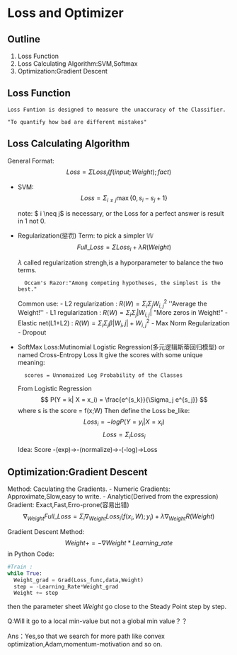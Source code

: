 # Loss and Optimizer

## Outline

1. Loss Function
2. Loss Calculating Algorithm:SVM,Softmax
3. Optimization:Gradient Descent


## Loss Function

    Loss Funtion is designed to measure the unaccuracy of the Classifier.

    "To quantify how bad are different mistakes"

## Loss Calculating Algorithm

General Format:$$Loss = \Sigma Loss_{i}(f(input;Weight);fact)$$

- SVM: 
$$Loss = \Sigma_{i \neq j} \max\{0, s_i - s_j + 1\}$$       

  note: $ i \neq j$ is necessary, or the Loss for a perfect answer is result in 1 not 0.

- Regularization(惩罚) Term: to pick a simpler $\mathbb{W}$
    $$Full\_Loss = \Sigma Loss_{i}+ \lambda R(Weight)$$

    $\lambda$ called regularization strengh,is a hyporparameter to balance the two terms.

        Occam's Razor:"Among competing hypotheses, the simplest is the best."

    Common use:
      - L2 regularization : $R(W) = \Sigma_i \Sigma_j W^{2}_{i,j}$
        ''Average the Weight!''
      - L1 regularization : $R(W) = \Sigma_i \Sigma_j |W_{i,j}|$ 
        "More zeros in Weight!"
      - Elastic net(L1+L2) : $R(W) = \Sigma_i \Sigma_j \beta|W_i,j|+W^{2}_{i,j}$ 
      - Max Norm Regularization
      - Dropout 

- SoftMax Loss:Mutinomial Logistic Regression(多元逻辑斯蒂回归模型) or named Cross-Entropy Loss
    It give the scores with some unique meaning:
    
        scores = Unnomaized Log Probability of the Classes
    From Logistic Regression
   $$ P(Y = k| X = x_i) = \frac{e^{s_k}}{\Sigma_j e^{s_j}} $$ where s is the score = f(x;W)
    Then define the Loss be_like:
   $$Loss_i = - log P(Y = y_i| X = x_i)$$
   $$Loss = \Sigma_i Loss_i$$

   Idea: Score -(exp)->-(normalize)->-(-log)->Loss

## Optimization:Gradient Descent
  Method: Caculating the Gradients.
    - Numeric Gradients: Approximate,Slow,easy to write.
    - Analytic(Derived from the expression) Gradient: Exact,Fast,Erro-prone(容易出错)
    $$\nabla_{Weight} Full\_Loss = \Sigma_i \nabla_{Weight}Loss_{i}(f(x_i,W);y_i)+ \lambda \nabla_{Weight} R(Weight)$$

  Gradient Descent Method:
  $$  Weight += - \nabla Weight * Learning\_rate $$
  in Python Code:
  
  ```python
  #Train :
  while True:
    Weight_grad = Grad(Loss_func,data,Weight)
    step = -Learning_Rate*Weight_grad
    Weight += step
  ```

  then the parameter sheet $Weight$ go close to the Steady Point step by step.
    
  Q:Will it go to a local min-value but not a global min value？？

  Ans：Yes,so that we search for more path like convex optimization,Adam,momentum-motivation and so on.

